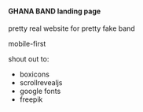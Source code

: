 #### GHANA BAND landing page

pretty real website for pretty fake band

mobile-first

shout out to:
- boxicons
- scrollrevealjs
- google fonts
- freepik
